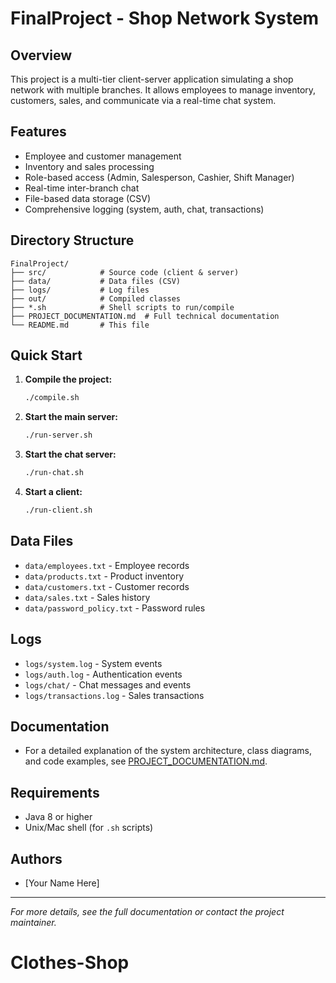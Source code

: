# FinalProject - Shop Network System

## Overview
This project is a multi-tier client-server application simulating a shop network with multiple branches. It allows employees to manage inventory, customers, sales, and communicate via a real-time chat system.

## Features
- Employee and customer management
- Inventory and sales processing
- Role-based access (Admin, Salesperson, Cashier, Shift Manager)
- Real-time inter-branch chat
- File-based data storage (CSV)
- Comprehensive logging (system, auth, chat, transactions)

## Directory Structure
```
FinalProject/
├── src/            # Source code (client & server)
├── data/           # Data files (CSV)
├── logs/           # Log files
├── out/            # Compiled classes
├── *.sh            # Shell scripts to run/compile
├── PROJECT_DOCUMENTATION.md  # Full technical documentation
└── README.md       # This file
```

## Quick Start
1. **Compile the project:**
   ```bash
   ./compile.sh
   ```
2. **Start the main server:**
   ```bash
   ./run-server.sh
   ```
3. **Start the chat server:**
   ```bash
   ./run-chat.sh
   ```
4. **Start a client:**
   ```bash
   ./run-client.sh
   ```

## Data Files
- `data/employees.txt` - Employee records
- `data/products.txt` - Product inventory
- `data/customers.txt` - Customer records
- `data/sales.txt` - Sales history
- `data/password_policy.txt` - Password rules

## Logs
- `logs/system.log` - System events
- `logs/auth.log` - Authentication events
- `logs/chat/` - Chat messages and events
- `logs/transactions.log` - Sales transactions

## Documentation
- For a detailed explanation of the system architecture, class diagrams, and code examples, see [PROJECT_DOCUMENTATION.md](./PROJECT_DOCUMENTATION.md).

## Requirements
- Java 8 or higher
- Unix/Mac shell (for `.sh` scripts)

## Authors
- [Your Name Here]

---
*For more details, see the full documentation or contact the project maintainer.*
# Clothes-Shop
